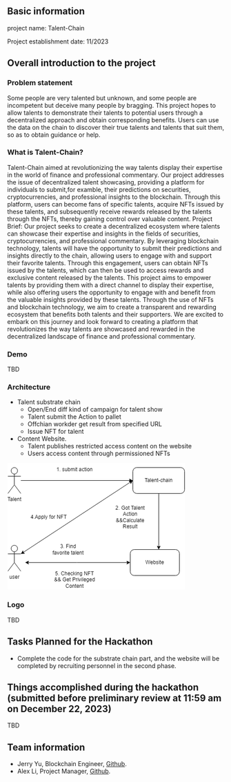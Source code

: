 ## Basic information

project name: Talent-Chain

Project establishment date: 11/2023

## Overall introduction to the project

### Problem statement
Some people are very talented but unknown, and some people are incompetent but deceive many people by bragging.
This project hopes to allow talents to demonstrate their talents to potential users through a decentralized approach 
and obtain corresponding benefits. Users can use the data on the chain to discover their true talents and talents 
that suit them, so as to obtain guidance or help.


### What is Talent-Chain?

Talent-Chain aimed at revolutionizing the way talents display their expertise in the world of finance and professional commentary. Our project addresses the issue of decentralized talent showcasing, providing a platform for individuals to submit,for examble, their predictions on securities, cryptocurrencies, and professional insights to the blockchain. Through this platform, users can become fans of specific talents, acquire NFTs issued by these talents, and subsequently receive rewards released by the talents through the NFTs, thereby gaining control over valuable content.
Project Brief:
Our project seeks to create a decentralized ecosystem where talents can showcase their expertise and insights in the fields of securities, cryptocurrencies, and professional commentary. By leveraging blockchain technology, talents will have the opportunity to submit their predictions and insights directly to the chain, allowing users to engage with and support their favorite talents. Through this engagement, users can obtain NFTs issued by the talents, which can then be used to access rewards and exclusive content released by the talents.
This project aims to empower talents by providing them with a direct channel to display their expertise, while also offering users the opportunity to engage with and benefit from the valuable insights provided by these talents. Through the use of NFTs and blockchain technology, we aim to create a transparent and rewarding ecosystem that benefits both talents and their supporters.
We are excited to embark on this journey and look forward to creating a platform that revolutionizes the way talents are showcased and rewarded in the decentralized landscape of finance and professional commentary.

### Demo

TBD

### Architecture

- Talent substrate chain
    - Open/End diff kind of campaign for talent show     
    - Talent submit the Action to pallet
    - Offchian workder get result from specified URL
    - Issue NFT for talent
- Content Website.
    - Talent publishes restricted access content on the website
    - Users access content through permissioned NFTs 

![talent-chain structure](docs/arch.png)

### Logo

TBD

## Tasks Planned for the Hackathon

- Complete the code for the substrate chain part, and the website will be completed by recruiting personnel in the second phase.

## Things accomplished during the hackathon (submitted before preliminary review at 11:59 am on December 22, 2023)

TBD

## Team information

- Jerry Yu, Blockchain Engineer, [Github](https://github.com/jerry-yu).
- Alex Li, Project Manager, [Github](https://github.com/alexli2311).
